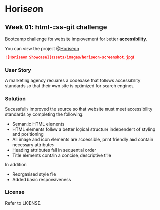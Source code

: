 # Hori<i>seo</i>n
## Week 01: html-css-git challenge

Bootcamp challenge for website improvement for better **accessibility**.

You can view the project @<a href="https://alexandrabatrak.github.io/horiseon/">Horiseon</a>

```md
![Horiseon Showcase](assets/images/horiseon-screenshot.jpg)
```

### User Story

A marketing agency requares a codebase that follows accessibility standards so that their own site is optimized for search engines.

### Solution

Sucessfully improved the source so that website must meet accessibility standards by completing the following:

* Semantic HTML elements
* HTML elements follow a better logical structure independent of styling and positioning
* All image and icon elements are accessible, print friendly and contain necessary attributes
* Heading attributes fall in sequential order
* Title elements contain a concise, descriptive title

In addition:
* Reorganised style file
* Added basic responsiveness

### License

Refer to LICENSE.
